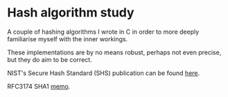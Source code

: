 # Hash algorithm study

A couple of hashing algorithms I wrote in C in order to more deeply familiarise myself with the inner workings.

These implementations are by no means robust, perhaps not even precise, but they do aim to be correct.

NIST's Secure Hash Standard (SHS) publication can be found [here](https://csrc.nist.gov/publications/detail/fips/180/4/final).

RFC3174 SHA1 [memo](https://tools.ietf.org/html/rfc3174).

